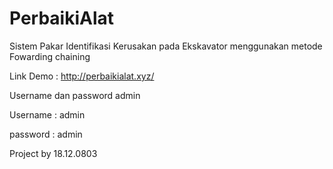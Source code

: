 # PerbaikiAlat

Sistem Pakar Identifikasi Kerusakan pada Ekskavator menggunakan metode Fowarding chaining

Link Demo : http://perbaikialat.xyz/

Username dan password admin

Username : admin

password : admin

Project by 18.12.0803

